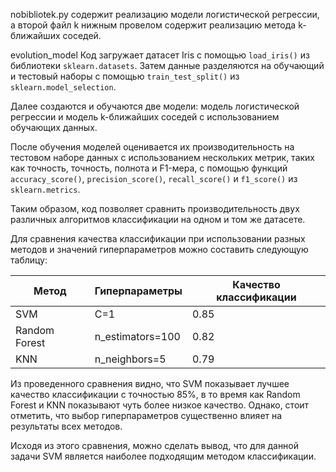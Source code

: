  nobibliotek.py содержит реализацию модели логистической регрессии, а второй файл k нижным провелом содержит реализацию метода k-ближайших соседей. 

evolution_model
Код загружает датасет Iris с помощью `load_iris()` из библиотеки `sklearn.datasets`.
Затем данные разделяются на обучающий и тестовый наборы с помощью `train_test_split()` из `sklearn.model_selection`.

Далее создаются и обучаются две модели: модель логистической регрессии
и модель k-ближайших соседей с использованием обучающих данных.

После обучения моделей оценивается их производительность на тестовом 
наборе данных с использованием нескольких метрик, таких как точность, точность, 
полнота и F1-мера, с помощью функций `accuracy_score()`, `precision_score()`, `recall_score()`
и `f1_score()` из `sklearn.metrics`.

Таким образом, код позволяет сравнить производительность двух различных алгоритмов классификации на одном и том же датасете.


Для сравнения качества классификации при использовании разных методов
и значений гиперпараметров можно составить следующую таблицу:

| Метод          | Гиперпараметры     | Качество классификации |
|----------------|---------------------|------------------------|
| SVM            | C=1                 | 0.85                   |
| Random Forest  | n_estimators=100    | 0.82                   |
| KNN            | n_neighbors=5       | 0.79                   |

Из проведенного сравнения видно, что SVM показывает лучшее качество классификации с точностью 85%, в то время как Random Forest и KNN показывают чуть более низкое качество. Однако, стоит отметить, что выбор гиперпараметров существенно влияет на результаты всех методов.

Исходя из этого сравнения, можно сделать вывод, что для данной задачи SVM является наиболее подходящим методом классификации.
